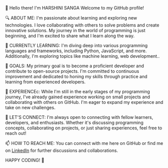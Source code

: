 

<!--
**Harshinisanga12/Harshinisanga12** is a ✨ _special_ ✨ repository because its `README.md` (this file) appears on your GitHub profile.

Here are some ideas to get you started:

- 🔭 I’m currently working on ...
- 🌱 I’m currently learning ...
- 👯 I’m looking to collaborate on ...
- 🤔 I’m looking for help with ...
- 💬 Ask me about ...
- 📫 How to reach me: ...
- 😄 Pronouns: ...
- ⚡ Fun fact: ...
-->👋 Hello there! I'm HARSHINI SANGA Welcome to my GitHub profile!

🔍 ABOUT ME:
I'm passionate about learning and exploring new technologies. I love collaborating with others to solve problems and create innovative solutions. My journey in the world of programming is just beginning, and I'm excited to share what I learn along the way.

🌱 CURRENTLY LEARNING:
I'm diving deep into various programming languages and frameworks, including Python, JavaScript,  and more. Additionally, I'm exploring topics like machine learning, web development..

🚀 GOALS:
My primary goal is to become a proficient developer and contribute to open-source projects. I'm committed to continuous improvement and dedicated to honing my skills through practice and learning from experienced developers.

💼 EXPERIENCEc:
While I'm still in the early stages of my programming journey, I've already gained experience working on small projects and collaborating with others on GitHub. I'm eager to expand my experience and take on new challenges.

🤝 LET'S CONNECT:
I'm always open to connecting with fellow learners, developers, and enthusiasts. Whether it's discussing programming concepts, collaborating on projects, or just sharing experiences, feel free to reach out!

📫 HOW TO REACH ME:
You can connect with me here on GitHub or find me on [LinkedIn](https://www.linkedin.com/in/sanga-deva-harshini-1a7961288?utm_source=share&utm_campaign=share_via&utm_content=profile&utm_medium=android_app) for further discussions and collaborations.

HAPPY CODING! 🚀
